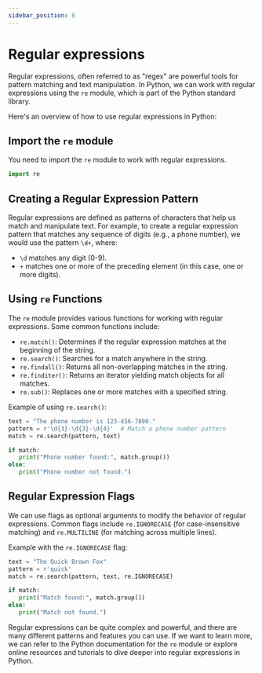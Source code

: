 ```yaml
---
sidebar_position: 8
---
```


# Regular expressions

Regular expressions, often referred to as "regex" are powerful tools for pattern matching and text manipulation. In Python, we can work with regular expressions using the `re` module, which is part of the Python standard library.

Here's an overview of how to use regular expressions in Python:

## Import the `re` module

You need to import the `re` module to work with regular expressions.

```python
import re
```

## Creating a Regular Expression Pattern

Regular expressions are defined as patterns of characters that help us match and manipulate text. For example, to create a regular expression pattern that matches any sequence of digits (e.g., a phone number), we would use the pattern `\d+`, where:
- `\d` matches any digit (0-9).
- `+` matches one or more of the preceding element (in this case, one or more digits).

## Using `re` Functions

The `re` module provides various functions for working with regular expressions. Some common functions include:

- `re.match()`: Determines if the regular expression matches at the beginning of the string.
- `re.search()`: Searches for a match anywhere in the string.
- `re.findall()`: Returns all non-overlapping matches in the string.
- `re.finditer()`: Returns an iterator yielding match objects for all matches.
- `re.sub()`: Replaces one or more matches with a specified string.

Example of using `re.search()`:

```python
text = "The phone number is 123-456-7890."
pattern = r'\d{3}-\d{3}-\d{4}'  # Match a phone number pattern
match = re.search(pattern, text)

if match:
   print("Phone number found:", match.group())
else:
   print("Phone number not found.")
```

## Regular Expression Flags

We can use flags as optional arguments to modify the behavior of regular expressions. Common flags include `re.IGNORECASE` (for case-insensitive matching) and `re.MULTILINE` (for matching across multiple lines).

Example with the `re.IGNORECASE` flag:

```python
text = "The Quick Brown Fox"
pattern = r'quick'
match = re.search(pattern, text, re.IGNORECASE)

if match:
   print("Match found:", match.group())
else:
   print("Match not found.")
```

Regular expressions can be quite complex and powerful, and there are many different patterns and features you can use. If we want to learn more, we can refer to the Python documentation for the `re` module or explore online resources and tutorials to dive deeper into regular expressions in Python.